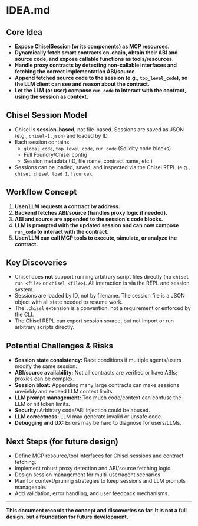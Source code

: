 # IDEA.md

## Core Idea

- **Expose ChiselSession (or its components) as MCP resources.**
- **Dynamically fetch smart contracts on-chain, obtain their ABI and source code, and expose callable functions as tools/resources.**
- **Handle proxy contracts by detecting non-callable interfaces and fetching the correct implementation ABI/source.**
- **Append fetched source code to the session (e.g., `top_level_code`), so the LLM client can see and reason about the contract.**
- **Let the LLM (or user) compose `run_code` to interact with the contract, using the session as context.**

## Chisel Session Model

- Chisel is **session-based**, not file-based. Sessions are saved as JSON (e.g., `chisel-1.json`) and loaded by ID.
- Each session contains:
  - `global_code`, `top_level_code`, `run_code` (Solidity code blocks)
  - Full Foundry/Chisel config
  - Session metadata (ID, file name, contract name, etc.)
- Sessions can be loaded, saved, and inspected via the Chisel REPL (e.g., `chisel chisel load 1`, `!source`).

## Workflow Concept

1. **User/LLM requests a contract by address.**
2. **Backend fetches ABI/source (handles proxy logic if needed).**
3. **ABI and source are appended to the session's code blocks.**
4. **LLM is prompted with the updated session and can now compose `run_code` to interact with the contract.**
5. **User/LLM can call MCP tools to execute, simulate, or analyze the contract.**

## Key Discoveries

- Chisel does **not** support running arbitrary script files directly (no `chisel run <file>` or `chisel <file>`). All interaction is via the REPL and session system.
- Sessions are loaded by ID, not by filename. The session file is a JSON object with all state needed to resume work.
- The `.chisel` extension is a convention, not a requirement or enforced by the CLI.
- The Chisel REPL can export session source, but not import or run arbitrary scripts directly.

## Potential Challenges & Risks

- **Session state consistency:** Race conditions if multiple agents/users modify the same session.
- **ABI/source availability:** Not all contracts are verified or have ABIs; proxies can be complex.
- **Session bloat:** Appending many large contracts can make sessions unwieldy and exceed LLM context limits.
- **LLM prompt management:** Too much code/context can confuse the LLM or hit token limits.
- **Security:** Arbitrary code/ABI injection could be abused.
- **LLM correctness:** LLM may generate invalid or unsafe code.
- **Debugging and UX:** Errors may be hard to diagnose for users/LLMs.

## Next Steps (for future design)

- Define MCP resource/tool interfaces for Chisel sessions and contract fetching.
- Implement robust proxy detection and ABI/source fetching logic.
- Design session management for multi-user/agent scenarios.
- Plan for context/pruning strategies to keep sessions and LLM prompts manageable.
- Add validation, error handling, and user feedback mechanisms.

---

**This document records the concept and discoveries so far. It is not a full design, but a foundation for future development.** 